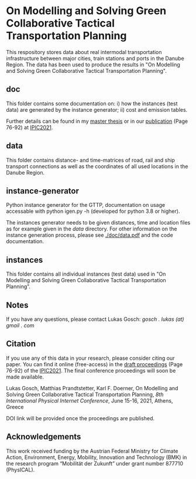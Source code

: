 # On Modelling and Solving Green Collaborative Tactical Transportation Planning
This respository stores data about real intermodal transportation infrastructure between major cities, train stations and ports in the Danube Region. The data has been used to produce the results in "On Modelling and Solving Green Collaborative Tactical Transportation Planning".

## doc
This folder contains some documentation on:
i) how the instances (test data) are generated by the instance generator;
ii) cost and emission tables.

Further details can be found in my [master thesis](http://othes.univie.ac.at/67535/) or in our [publication](https://www.pi.events/IPIC2021/sites/default/files/IPIC2021_DRAFT%20PROCEEDINGS_PAPER_POSTER.pdf) (Page 76-92) at [IPIC2021](https://www.pi.events/).

## data
This folder contains distance- and time-matrices of road, rail and ship transport connections as well as the coordinates of all used locations in the Danube Region.

## instance-generator
Python instance generator for the GTTP, documentation on usage accessable with python igen.py -h (developed for python 3.8 or higher).

The instances generator needs to be given distances, time and location files as for example given in the *data* directory. For other information on the instance generation process, please see [./doc/data.pdf](https://raw.githubusercontent.com/saper0/gttp-data/main/doc/data.pdf) and the code documentation.

## instances
This folder contains all individual instances (test data) used in "On Modelling and Solving Green Collaborative Tactical Transportation Planning".

## Notes

If you have any questions, please contact Lukas Gosch: *gosch . lukas (at) gmail . com*

## Citation
If you use any of this data in your research, please consider citing our paper. You can find it online (free-access) in the [draft proceedings](https://www.pi.events/IPIC2021/sites/default/files/IPIC2021_DRAFT%20PROCEEDINGS_PAPER_POSTER.pdf) (Page 76-92) of the [IPIC2021](https://www.pi.events/). The final conference proceedings will soon be made available. 

Lukas Gosch, Matthias Prandtstetter, Karl F. Doerner, On Modelling and Solving Green Collaborative Tactical Transportation Planning, *8th International Physical Internet Conference*, June 15-16, 2021, Athens, Greece

DOI link will be provided once the proceedings are published. 

## Acknowledgements
This work received funding by the Austrian Federal Ministry for Climate Action, Environment, Energy, 
Mobility, Innovation and Technology (BMK) in the research program “Mobilität der Zukunft” under grant 
number 877710 (PhysICAL).
